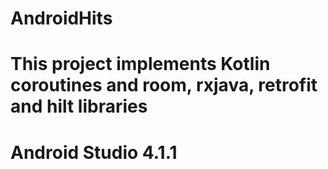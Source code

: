 # AndroidHits
# This project implements Kotlin coroutines and room, rxjava, retrofit and hilt libraries
# Android Studio 4.1.1
